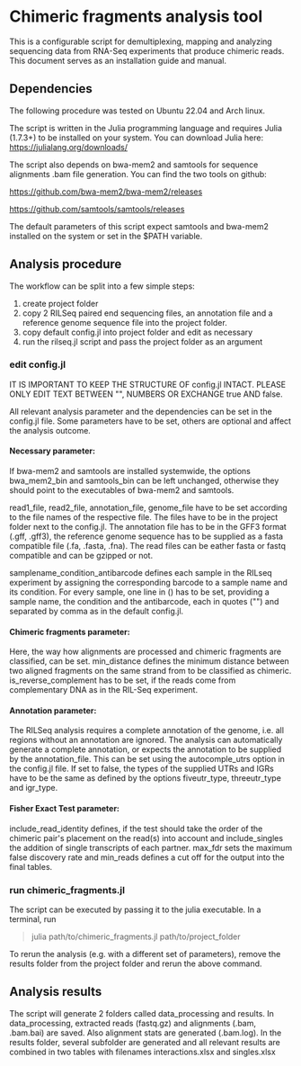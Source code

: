# Chimeric fragments analysis tool

This is a configurable script for demultiplexing, mapping and analyzing sequencing data from RNA-Seq 
experiments that produce chimeric reads. This document serves as an installation guide and manual.

## Dependencies

The following procedure was tested on Ubuntu 22.04 and Arch linux.

The script is written in the Julia programming language and requires Julia (1.7.3+) to be installed 
on your system. You can download Julia here: https://julialang.org/downloads/

The script also depends on bwa-mem2 and samtools for sequence alignments .bam file generation. You
can find the two tools on github:

https://github.com/bwa-mem2/bwa-mem2/releases

https://github.com/samtools/samtools/releases

The default parameters of this script expect samtools and bwa-mem2 installed on the system or set
in the $PATH variable.

## Analysis procedure

The workflow can be split into a few simple steps:

1. create project folder
2. copy 2 RILSeq paired end sequencing files, an annotation file and a reference genome sequence 
	file into the project folder. 
3. copy default config.jl into project folder and edit as necessary
4. run the rilseq.jl script and pass the project folder as an argument

### edit config.jl

IT IS IMPORTANT TO KEEP THE STRUCTURE OF config.jl INTACT. PLEASE ONLY EDIT TEXT BETWEEN "", NUMBERS
OR EXCHANGE true AND false.

All relevant analysis parameter and the dependencies can be set in the config.jl file. Some 
parameters have to be set, others are optional and affect the analysis outcome.

#### Necessary parameter:

If bwa-mem2 and samtools are installed systemwide, the options bwa\_mem2\_bin and samtools\_bin can be
left unchanged, otherwise they should point to the executables of bwa-mem2 and samtools.

read1\_file, read2\_file, annotation\_file, genome\_file have to be set according to the file names
of the respective file. The files have to be in the project folder next to the config.jl. The
annotation file has to be in the GFF3 format (.gff, .gff3), the reference genome sequence has to be
supplied as a fasta compatible file (.fa, .fasta, .fna). The read files can be eather fasta or fastq
compatible and can be gzipped or not.

samplename\_condition\_antibarcode defines each sample in the RILseq experiment by assigning the
corresponding barcode to a sample name and its condition. For every sample, one line in () has to be
set, providing a sample name, the condition and the antibarcode, each in quotes ("") and separated by 
comma as in the default config.jl.

#### Chimeric fragments parameter:

Here, the way how alignments are processed and chimeric fragments are classified, can be set.
min\_distance defines the minimum distance between two aligned fragments on the same strand from to
be classified as chimeric. is\_reverse\_complement has to be set, if the reads come from complementary
DNA as in the RIL-Seq experiment.

#### Annotation parameter:

The RILSeq analysis requires a complete annotation of the genome, i.e. all regions without an
annotation are ignored. The analysis can automatically generate a complete annotation, or expects
the annotation to be supplied by the annotation\_file. This can be set using the autocomple\_utrs
option in the config.jl file. If set to false, the types of the supplied UTRs and IGRs have to be
the same as defined by the options fiveutr\_type, threeutr\_type and igr\_type.

#### Fisher Exact Test parameter:

include\_read\_identity defines, if the test should take the order of the chimeric pair's placement
on the read(s) into account and include\_singles the addition of single transcripts of each partner.
max\_fdr sets the maximum false discovery rate and min\_reads defines a cut off for the output into
the final tables.

### run chimeric_fragments.jl

The script can be executed by passing it to the julia executable. In a terminal, run

>julia path/to/chimeric_fragments.jl path/to/project_folder

To rerun the analysis (e.g. with a different set of parameters), remove the results folder from
the project folder and rerun the above command. 

## Analysis results

The script will generate 2 folders called data\_processing and results. In data\_processing, 
extracted reads (fastq.gz) and alignments (.bam, .bam.bai) are saved. Also alignment stats are 
generated (.bam.log). In the results folder, several subfolder are generated and all relevant 
results are combined in two tables with filenames interactions.xlsx and singles.xlsx
